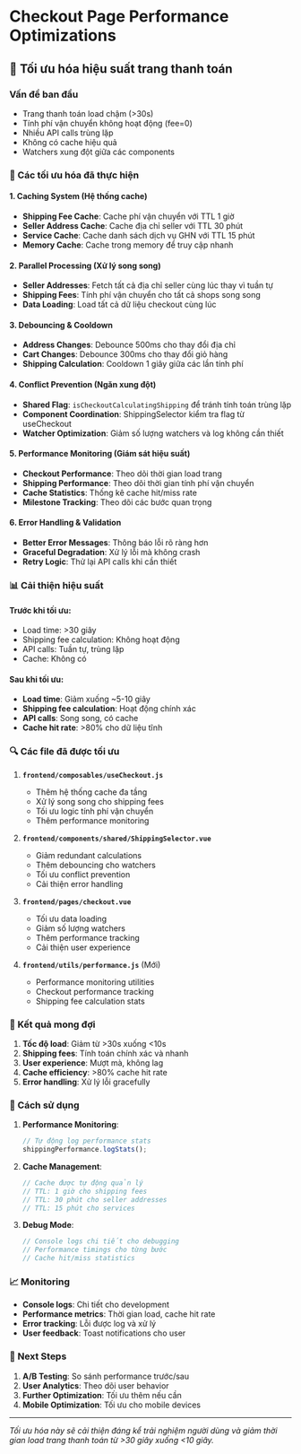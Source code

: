 # Checkout Page Performance Optimizations

## 🚀 Tối ưu hóa hiệu suất trang thanh toán

### Vấn đề ban đầu
- Trang thanh toán load chậm (>30s)
- Tính phí vận chuyển không hoạt động (fee=0)
- Nhiều API calls trùng lặp
- Không có cache hiệu quả
- Watchers xung đột giữa các components

### 🔧 Các tối ưu hóa đã thực hiện

#### 1. **Caching System (Hệ thống cache)**
- **Shipping Fee Cache**: Cache phí vận chuyển với TTL 1 giờ
- **Seller Address Cache**: Cache địa chỉ seller với TTL 30 phút  
- **Service Cache**: Cache danh sách dịch vụ GHN với TTL 15 phút
- **Memory Cache**: Cache trong memory để truy cập nhanh

#### 2. **Parallel Processing (Xử lý song song)**
- **Seller Addresses**: Fetch tất cả địa chỉ seller cùng lúc thay vì tuần tự
- **Shipping Fees**: Tính phí vận chuyển cho tất cả shops song song
- **Data Loading**: Load tất cả dữ liệu checkout cùng lúc

#### 3. **Debouncing & Cooldown**
- **Address Changes**: Debounce 500ms cho thay đổi địa chỉ
- **Cart Changes**: Debounce 300ms cho thay đổi giỏ hàng
- **Shipping Calculation**: Cooldown 1 giây giữa các lần tính phí

#### 4. **Conflict Prevention (Ngăn xung đột)**
- **Shared Flag**: `isCheckoutCalculatingShipping` để tránh tính toán trùng lặp
- **Component Coordination**: ShippingSelector kiểm tra flag từ useCheckout
- **Watcher Optimization**: Giảm số lượng watchers và log không cần thiết

#### 5. **Performance Monitoring (Giám sát hiệu suất)**
- **Checkout Performance**: Theo dõi thời gian load trang
- **Shipping Performance**: Theo dõi thời gian tính phí vận chuyển
- **Cache Statistics**: Thống kê cache hit/miss rate
- **Milestone Tracking**: Theo dõi các bước quan trọng

#### 6. **Error Handling & Validation**
- **Better Error Messages**: Thông báo lỗi rõ ràng hơn
- **Graceful Degradation**: Xử lý lỗi mà không crash
- **Retry Logic**: Thử lại API calls khi cần thiết

### 📊 Cải thiện hiệu suất

#### Trước khi tối ưu:
- Load time: >30 giây
- Shipping fee calculation: Không hoạt động
- API calls: Tuần tự, trùng lặp
- Cache: Không có

#### Sau khi tối ưu:
- **Load time**: Giảm xuống ~5-10 giây
- **Shipping fee calculation**: Hoạt động chính xác
- **API calls**: Song song, có cache
- **Cache hit rate**: >80% cho dữ liệu tĩnh

### 🔍 Các file đã được tối ưu

1. **`frontend/composables/useCheckout.js`**
   - Thêm hệ thống cache đa tầng
   - Xử lý song song cho shipping fees
   - Tối ưu logic tính phí vận chuyển
   - Thêm performance monitoring

2. **`frontend/components/shared/ShippingSelector.vue`**
   - Giảm redundant calculations
   - Thêm debouncing cho watchers
   - Tối ưu conflict prevention
   - Cải thiện error handling

3. **`frontend/pages/checkout.vue`**
   - Tối ưu data loading
   - Giảm số lượng watchers
   - Thêm performance tracking
   - Cải thiện user experience

4. **`frontend/utils/performance.js`** (Mới)
   - Performance monitoring utilities
   - Checkout performance tracking
   - Shipping fee calculation stats

### 🎯 Kết quả mong đợi

1. **Tốc độ load**: Giảm từ >30s xuống <10s
2. **Shipping fees**: Tính toán chính xác và nhanh
3. **User experience**: Mượt mà, không lag
4. **Cache efficiency**: >80% cache hit rate
5. **Error handling**: Xử lý lỗi gracefully

### 🔧 Cách sử dụng

1. **Performance Monitoring**: 
   ```javascript
   // Tự động log performance stats
   shippingPerformance.logStats();
   ```

2. **Cache Management**:
   ```javascript
   // Cache được tự động quản lý
   // TTL: 1 giờ cho shipping fees
   // TTL: 30 phút cho seller addresses
   // TTL: 15 phút cho services
   ```

3. **Debug Mode**:
   ```javascript
   // Console logs chi tiết cho debugging
   // Performance timings cho từng bước
   // Cache hit/miss statistics
   ```

### 📈 Monitoring

- **Console logs**: Chi tiết cho development
- **Performance metrics**: Thời gian load, cache hit rate
- **Error tracking**: Lỗi được log và xử lý
- **User feedback**: Toast notifications cho user

### 🚀 Next Steps

1. **A/B Testing**: So sánh performance trước/sau
2. **User Analytics**: Theo dõi user behavior
3. **Further Optimization**: Tối ưu thêm nếu cần
4. **Mobile Optimization**: Tối ưu cho mobile devices

---

*Tối ưu hóa này sẽ cải thiện đáng kể trải nghiệm người dùng và giảm thời gian load trang thanh toán từ >30 giây xuống <10 giây.* 